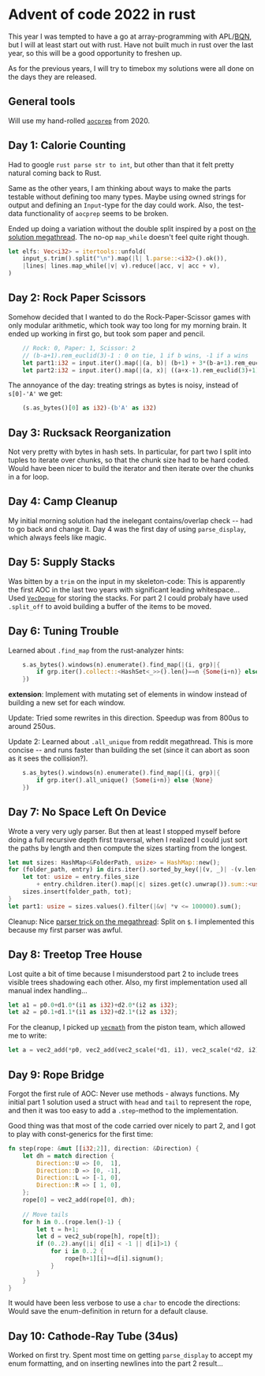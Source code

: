 # Advent of code 2022 in rust

This year I was tempted to have a go at array-programming with APL/[BQN](https://mlochbaum.github.io/BQN/), but I will at least start out with rust. Have not built much in rust over the last year, so this will be a good opportunity to freshen up.

As for the previous years, I will try to timebox my solutions were all done on the days they are released.

## General tools

Will use my hand-rolled [`aocprep`](https://github.com/Japanuspus/aocprep) from 2020.

## Day 1: Calorie Counting

Had to google `rust parse str to int`, but other than that it felt pretty natural coming back to Rust.

Same as the other years, I am thinking about ways to make the parts testable without defining too many types.
Maybe using owned strings for output and defining an `Input`-type for the day could work.
Also, the test-data functionality of `aocprep` seems to be broken.

Ended up doing a variation without the double split inspired by a post on [the solution megathread](https://www.reddit.com/r/adventofcode/comments/z9ezjb/2022_day_1_solutions/iyho95s/). 
The no-op `map_while` doesn't feel quite right though.

```rust
let elfs: Vec<i32> = itertools::unfold(
    input_s.trim().split("\n").map(|l| l.parse::<i32>().ok()),
    |lines| lines.map_while(|v| v).reduce(|acc, v| acc + v),
)
```

## Day 2: Rock Paper Scissors

Somehow decided that I wanted to do the Rock-Paper-Scissor games with only modular arithmetic, which took way too long for my morning brain. It ended up working in first go, but took som paper and pencil.

```rust
    // Rock: 0, Paper: 1, Scissor: 2
    // (b-a+1).rem_euclid(3)-1 : 0 on tie, 1 if b wins, -1 if a wins
    let part1:i32 = input.iter().map(|(a, b)| (b+1) + 3*(b-a+1).rem_euclid(3)).sum();
    let part2:i32 = input.iter().map(|(a, x)| ((a+x-1).rem_euclid(3)+1) + 3*x).sum();
```

The annoyance of the day: treating strings as bytes is noisy, instead of `s[0]-'A'` we get:
```rust
    (s.as_bytes()[0] as i32)-(b'A' as i32) 
```

## Day 3: Rucksack Reorganization

Not very pretty with bytes in hash sets.
In particular, for part two I split into tuples to iterate over chunks, so that the chunk size had to be hard coded. Would have been nicer to build the iterator and then iterate over the chunks in a for loop.

## Day 4: Camp Cleanup

My initial morning solution had the inelegant contains/overlap check -- had to go back and change it.
Day 4 was the first day of using `parse_display`, which always feels like magic. 


## Day 5: Supply Stacks

Was bitten by a `trim` on the input in my skeleton-code: This is apparently the first AOC in the last two years with significant leading whitespace...
Used [`VecDeque`](https://doc.rust-lang.org/std/collections/vec_deque/struct.VecDeque.html) for storing the stacks. For part 2 I could probaly have used `.split_off` to avoid building a buffer of the items to be moved.

## Day 6: Tuning Trouble 

Learned about `.find_map` from the rust-analyzer hints:

```rust
    s.as_bytes().windows(n).enumerate().find_map(|(i, grp)|{
        if grp.iter().collect::<HashSet<_>>().len()==n {Some(i+n)} else {None}
    })
```

**extension**: Implement with mutating set of elements in window instead of building a new set for each window.

Update: Tried some rewrites in this direction. Speedup was from 800us to around 250us.

Update 2: Learned about `.all_unique` from reddit megathread. This is more concise -- and runs faster than building the set (since it can abort as soon as it sees the collision?). 

```rust
    s.as_bytes().windows(n).enumerate().find_map(|(i, grp)|{
        if grp.iter().all_unique() {Some(i+n)} else {None}
    })
```

## Day 7: No Space Left On Device

Wrote a very very ugly parser. But then at least I stopped myself before doing a full recursive depth first traversal, when I realized I could just sort the paths by length and then compute the sizes starting from the longest.

```rust
let mut sizes: HashMap<&FolderPath, usize> = HashMap::new();
for (folder_path, entry) in dirs.iter().sorted_by_key(|(v, _)| -(v.len() as isize)) {
    let tot: usize = entry.files_size
        + entry.children.iter().map(|c| sizes.get(c).unwrap()).sum::<usize>();
    sizes.insert(folder_path, tot);
}
let part1: usize = sizes.values().filter(|&v| *v <= 100000).sum();
```

Cleanup: Nice [parser trick on the megathread](https://www.reddit.com/r/adventofcode/comments/zesk40/2022_day_7_solutions/iz8f2r7/): Split on `$`. I implemented this because my first parser was awful.

## Day 8: Treetop Tree House

Lost quite a bit of time because I misunderstood part 2 to include trees visible trees shadowing each other. Also, my first implementation used all manual index handling...
```rust
let a1 = p0.0+d1.0*(i1 as i32)+d2.0*(i2 as i32);
let a2 = p0.1+d1.1*(i1 as i32)+d2.1*(i2 as i32);
```

For the cleanup, I picked up [`vecmath`](https://docs.rs/vecmath/latest/vecmath/) from the piston team, which allowed me to write:
```rust
let a = vec2_add(*p0, vec2_add(vec2_scale(*d1, i1), vec2_scale(*d2, i2)));
```

## Day 9: Rope Bridge

Forgot the first rule of AOC: Never use methods - always functions.
My initial part 1 solution used a struct with `head` and `tail` to represent the rope, and then it was too easy to add a `.step`-method to the implementation. 

Good thing was that most of the code carried over nicely to part 2, and I got to play with const-generics for the first time:

```rust
fn step(rope: &mut [[i32;2]], direction: &Direction) {
    let dh = match direction {
        Direction::U => [0,  1], 
        Direction::D => [0, -1], 
        Direction::L => [-1, 0], 
        Direction::R => [ 1, 0], 
    };
    rope[0] = vec2_add(rope[0], dh);
 
    // Move tails
    for h in 0..(rope.len()-1) {
        let t = h+1; 
        let d = vec2_sub(rope[h], rope[t]);
        if (0..2).any(|i| d[i] < -1 || d[i]>1) {
            for i in 0..2 {
                rope[h+1][i]+=d[i].signum();
            }    
        }    
    }
}
```

It would have been less verbose to use a `char` to encode the directions: Would save the enum-definition in return for a default clause. 

## Day 10: Cathode-Ray Tube (34us)

Worked on first try. Spent most time on getting `parse_display` to accept my enum formatting, and on inserting newlines into the part 2 result...